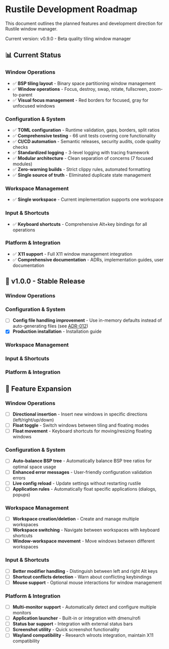 # Rustile Development Roadmap

This document outlines the planned features and development direction for Rustile window manager.

Current version: v0.9.0 - Beta quality tiling window manager

## 📊 Current Status

### Window Operations

- ✅ **BSP tiling layout** - Binary space partitioning window management
- ✅ **Window operations** - Focus, destroy, swap, rotate, fullscreen, zoom-to-parent
- ✅ **Visual focus management** - Red borders for focused, gray for unfocused windows

### Configuration & System

- ✅ **TOML configuration** - Runtime validation, gaps, borders, split ratios
- ✅ **Comprehensive testing** - 66 unit tests covering core functionality
- ✅ **CI/CD automation** - Semantic releases, security audits, code quality checks
- ✅ **Standardized logging** - 3-level logging with tracing framework
- ✅ **Modular architecture** - Clean separation of concerns (7 focused modules)
- ✅ **Zero-warning builds** - Strict clippy rules, automated formatting
- ✅ **Single source of truth** - Eliminated duplicate state management

### Workspace Management

- ✅ **Single workspace** - Current implementation supports one workspace

### Input & Shortcuts

- ✅ **Keyboard shortcuts** - Comprehensive Alt+key bindings for all operations

### Platform & Integration

- ✅ **X11 support** - Full X11 window management integration
- ✅ **Comprehensive documentation** - ADRs, implementation guides, user documentation

## 🎯 v1.0.0 - Stable Release

### Window Operations

### Configuration & System

- [ ] **Config file handling improvement** - Use in-memory defaults instead of auto-generating files (see [ADR-012](adr/012-config-file-handling-improvement.md))
- [x] **Production installation** - Installation guide

### Workspace Management

### Input & Shortcuts

### Platform & Integration

## 🚀 Feature Expansion

### Window Operations

- [ ] **Directional insertion** - Insert new windows in specific directions (left/right/up/down)
- [ ] **Float toggle** - Switch windows between tiling and floating modes
- [ ] **Float movement** - Keyboard shortcuts for moving/resizing floating windows

### Configuration & System

- [ ] **Auto-balance BSP tree** - Automatically balance BSP tree ratios for optimal space usage
- [ ] **Enhanced error messages** - User-friendly configuration validation errors
- [ ] **Live config reload** - Update settings without restarting rustile
- [ ] **Application rules** - Automatically float specific applications (dialogs, popups)

### Workspace Management

- [ ] **Workspace creation/deletion** - Create and manage multiple workspaces
- [ ] **Workspace switching** - Navigate between workspaces with keyboard shortcuts
- [ ] **Window-workspace movement** - Move windows between different workspaces

### Input & Shortcuts

- [ ] **Better modifier handling** - Distinguish between left and right Alt keys
- [ ] **Shortcut conflicts detection** - Warn about conflicting keybindings
- [ ] **Mouse support** - Optional mouse interactions for window management

### Platform & Integration

- [ ] **Multi-monitor support** - Automatically detect and configure multiple monitors
- [ ] **Application launcher** - Built-in or integration with dmenu/rofi
- [ ] **Status bar support** - Integration with external status bars
- [ ] **Screenshot utility** - Quick screenshot functionality
- [ ] **Wayland compatibility** - Research wlroots integration, maintain X11 compatibility
